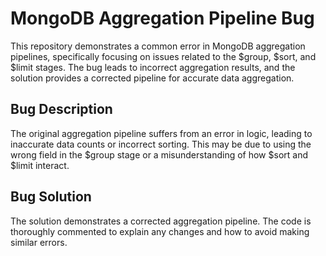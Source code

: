 # MongoDB Aggregation Pipeline Bug

This repository demonstrates a common error in MongoDB aggregation pipelines, specifically focusing on issues related to the $group, $sort, and $limit stages. The bug leads to incorrect aggregation results, and the solution provides a corrected pipeline for accurate data aggregation.

## Bug Description
The original aggregation pipeline suffers from an error in logic, leading to inaccurate data counts or incorrect sorting.  This may be due to using the wrong field in the $group stage or a misunderstanding of how $sort and $limit interact.

## Bug Solution
The solution demonstrates a corrected aggregation pipeline. The code is thoroughly commented to explain any changes and how to avoid making similar errors.